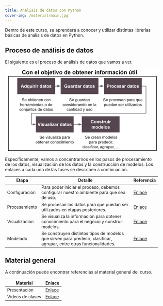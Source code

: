```yaml
---
title: Análisis de datos con Python
cover-img: /material/main.jpg
---
```


Dentro de este curso, se aprenderá a conocer y utilizar distintas librerías básicas de análisis de datos en Python.

## Proceso de análisis de datos

El siguiente es el proceso de análisis de datos que vamos a ver.

![Proceso de análisis de datos](./material/model.png)

Específicamente, vamos a concentrarnos en los pasos de procesamiento de los datos, visualización de los datos y la construcción de modelos. Los enlaces a cada una de las fases se describen a continuación.

| Etapa         | Detalle                                                                                                              | Referencia                              |
|---------------|----------------------------------------------------------------------------------------------------------------------|-----------------------------------------|
| Configuración | Para poder iniciar el proceso, debemos configurar nuestro ambiente para que sea de uso.                              | [Enlace](./1-setup/README)              |
| Procesamiento | Se procesan los datos para que puedan ser utilizados en etapas posteriores.                                          | [Enlace](./2-data_processing/README)    |
| Visualización | Se visualiza la información para obtener conocimiento para el negocio y construir modelos.                           | [Enlace](./3-data_visualization/README) |
| Modelado      | Se construyen distintos tipos de modelos que sirven para predecir, clasificar, agrupar, entre otras funcionalidades. | [Enlace](./4-data_modeling/README)      |

## Material general

A continuación puede encontrar referencias al material general del curso.

| Material         | Enlace            |
|------------------|-------------------|
| Presentación     | [Enlace](PENDING) |
| Videos de clases | [Enlace](PENDING) |
